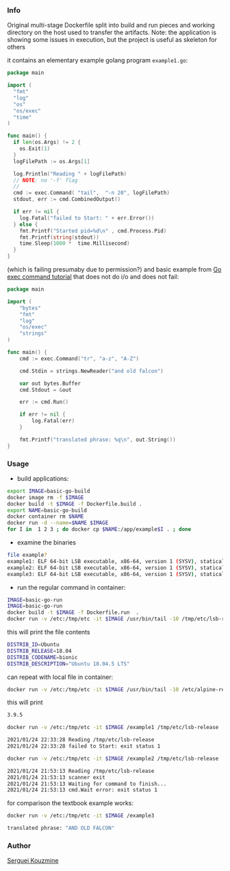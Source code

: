 ### Info

Original multi-stage Dockerfile split into build and run pieces and 
working directory on the host used to transfer the artifacts. Note: the application is showing some issues in execution, but the project is useful as skeleton for others

it contains an elementary example golang program `example1.go`:
```go
package main

import (
  "fmt"
  "log"
  "os"
  "os/exec"
  "time"
)

func main() {
  if len(os.Args) != 2 {
    os.Exit(1)
  }
  logFilePath := os.Args[1]

  log.Println("Reading " + logFilePath)
  // NOTE: no '-f' flag
  //
  cmd := exec.Command( "tail",  "-n 20", logFilePath)
  stdout, err := cmd.CombinedOutput()

  if err != nil {
    log.Fatal("failed to Start: " + err.Error())
  } else {
    fmt.Printf("Started pid=%d\n" , cmd.Process.Pid)
    fmt.Printf(string(stdout))
    time.Sleep(1000 *  time.Millisecond)
  }
}
```
(which is failing presumaby due to permission?)
and basic example from [Go exec command tutorial](https://zetcode.com/golang/exec-command/) that does not do i/o and does not fail:
```go
package main

import (
    "bytes"
    "fmt"
    "log"
    "os/exec"
    "strings"
)

func main() {
    cmd := exec.Command("tr", "a-z", "A-Z")

    cmd.Stdin = strings.NewReader("and old falcon")

    var out bytes.Buffer
    cmd.Stdout = &out

    err := cmd.Run()

    if err != nil {
        log.Fatal(err)
    }

    fmt.Printf("translated phrase: %q\n", out.String())
}
```

### Usage
 * build applications:

```sh
export IMAGE=basic-go-build
docker image rm -f $IMAGE
docker build -t $IMAGE -f Dockerfile.build .
export NAME=basic-go-build
docker container rm $NAME
docker run -d --name=$NAME $IMAGE
for I in  1 2 3 ; do docker cp $NAME:/app/example$I . ; done
```
* examine the binaries
```sh
file example?
example1: ELF 64-bit LSB executable, x86-64, version 1 (SYSV), statically linked, stripped
example2: ELF 64-bit LSB executable, x86-64, version 1 (SYSV), statically linked, stripped
example3: ELF 64-bit LSB executable, x86-64, version 1 (SYSV), statically linked, stripped
```
* run the regular command in container:
```sh
IMAGE=basic-go-run
IMAGE=basic-go-run
docker build -t $IMAGE -f Dockerfile.run  .
docker run -v /etc:/tmp/etc -it $IMAGE /usr/bin/tail -10 /tmp/etc/lsb-release
```
this will print the file contents
```sh
DISTRIB_ID=Ubuntu
DISTRIB_RELEASE=18.04
DISTRIB_CODENAME=bionic
DISTRIB_DESCRIPTION="Ubuntu 18.04.5 LTS"
```
can repeat with local file in container:
```sh
docker run -v /etc:/tmp/etc -it $IMAGE /usr/bin/tail -10 /etc/alpine-release
```
this will print
```sh
3.9.5
```


```sh
docker run -v /etc:/tmp/etc -it $IMAGE /example1 /tmp/etc/lsb-release
```
```sh
2021/01/24 22:33:28 Reading /tmp/etc/lsb-release
2021/01/24 22:33:28 failed to Start: exit status 1
```

```sh
docker run -v /etc:/tmp/etc -it $IMAGE /example2 /tmp/etc/lsb-release
```
```sh
2021/01/24 21:53:13 Reading /tmp/etc/lsb-release
2021/01/24 21:53:13 scanner exit
2021/01/24 21:53:13 Waiting for command to finish...
2021/01/24 21:53:13 cmd.Wait error: exit status 1
```
for comparison the textbook example works:
```sh
docker run -v /etc:/tmp/etc -it $IMAGE /example3
```
```sh
translated phrase: "AND OLD FALCON"
```

### Author
[Serguei Kouzmine](kouzmine_serguei@yahoo.com)


